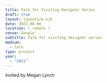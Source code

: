 ```yaml
---
title: Talk for Visiting Designer Series
draft: true
layout: layouts/e.njk
date: 2021-08-06
location: ( remote )
venue: Google
subtitle: talk for visiting designer series
medium:
  - talk
type: project
year:
  - "2021"
---
```


Invited by Megan Lynch

